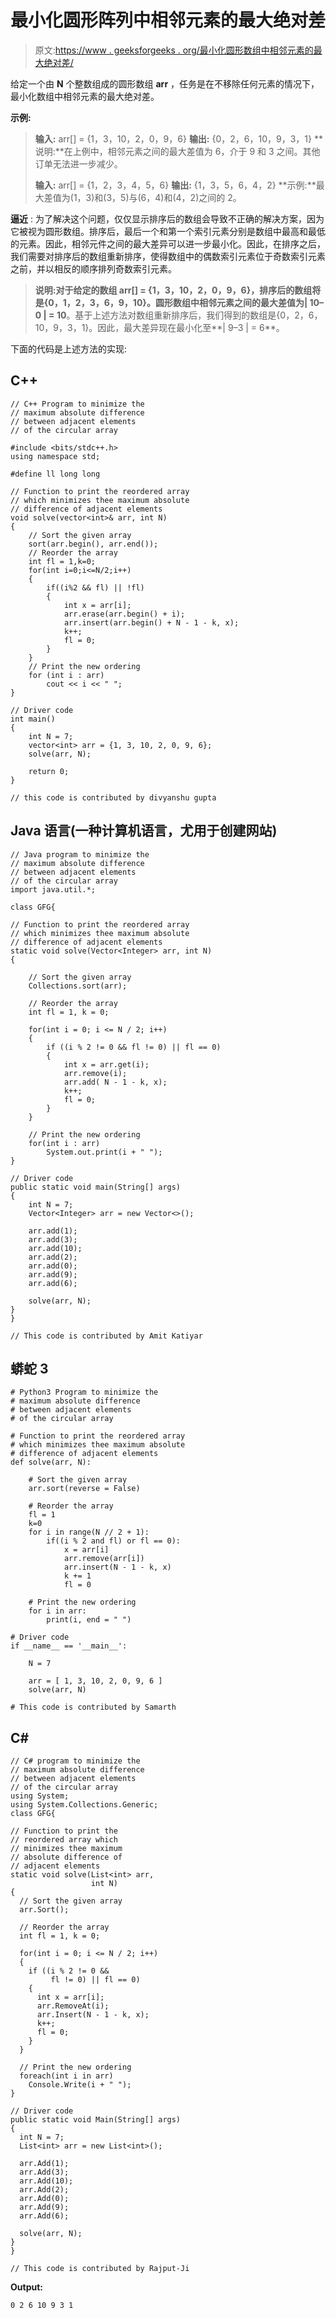 # 最小化圆形阵列中相邻元素的最大绝对差

> 原文:[https://www . geeksforgeeks . org/最小化圆形数组中相邻元素的最大绝对差/](https://www.geeksforgeeks.org/minimize-the-maximum-absolute-difference-of-adjacent-elements-in-a-circular-array/)

给定一个由 **N** 个整数组成的圆形数组 **arr** ，任务是在不移除任何元素的情况下，最小化数组中相邻元素的最大绝对差。

**示例:**

> **输入:** arr[] = {1，3，10，2，0，9，6}
> **输出:** {0，2，6，10，9，3，1}
> **说明:**在上例中，相邻元素之间的最大差值为 6，介于 9 和 3 之间。其他订单无法进一步减少。
> 
> **输入:** arr[] = {1，2，3，4，5，6}
> **输出:** {1，3，5，6，4，2}
> **示例:**最大差值为(1，3)和(3，5)与(6，4)和(4，2)之间的 2。

**逼近** :
为了解决这个问题，仅仅显示排序后的数组会导致不正确的解决方案，因为它被视为圆形数组。排序后，最后一个和第一个索引元素分别是数组中最高和最低的元素。因此，相邻元件之间的最大差异可以进一步最小化。因此，在排序之后，我们需要对排序后的数组重新排序，使得数组中的偶数索引元素位于奇数索引元素之前，并以相反的顺序排列奇数索引元素。

> **说明:**对于给定的数组 arr[] = {1，3，10，2，0，9，6}，排序后的数组将是{0，1，2，3，6，9，10}。圆形数组中相邻元素之间的最大差值为**| 10–0 | = 10**。基于上述方法对数组重新排序后，我们得到的数组是{0，2，6，10，9，3，1}。因此，最大差异现在最小化至**| 9–3 | = 6**。

下面的代码是上述方法的实现:

## C++

```
// C++ Program to minimize the
// maximum absolute difference
// between adjacent elements
// of the circular array

#include <bits/stdc++.h>
using namespace std;

#define ll long long

// Function to print the reordered array
// which minimizes thee maximum absolute
// difference of adjacent elements
void solve(vector<int>& arr, int N)
{
    // Sort the given array
    sort(arr.begin(), arr.end());
    // Reorder the array
    int fl = 1,k=0;
    for(int i=0;i<=N/2;i++)
    {
        if((i%2 && fl) || !fl)
        {
            int x = arr[i];
            arr.erase(arr.begin() + i);
            arr.insert(arr.begin() + N - 1 - k, x);
            k++;
            fl = 0;
        }
    }
    // Print the new ordering
    for (int i : arr)
        cout << i << " ";
}

// Driver code
int main()
{
    int N = 7;
    vector<int> arr = {1, 3, 10, 2, 0, 9, 6};
    solve(arr, N);

    return 0;
}

// this code is contributed by divyanshu gupta
```

## Java 语言(一种计算机语言，尤用于创建网站)

```
// Java program to minimize the
// maximum absolute difference
// between adjacent elements
// of the circular array
import java.util.*;

class GFG{

// Function to print the reordered array
// which minimizes thee maximum absolute
// difference of adjacent elements
static void solve(Vector<Integer> arr, int N)
{

    // Sort the given array
    Collections.sort(arr);

    // Reorder the array
    int fl = 1, k = 0;

    for(int i = 0; i <= N / 2; i++)
    {
        if ((i % 2 != 0 && fl != 0) || fl == 0)
        {
            int x = arr.get(i);
            arr.remove(i);
            arr.add( N - 1 - k, x);
            k++;
            fl = 0;
        }
    }

    // Print the new ordering
    for(int i : arr)
        System.out.print(i + " ");
}

// Driver code
public static void main(String[] args)
{
    int N = 7;
    Vector<Integer> arr = new Vector<>();

    arr.add(1);
    arr.add(3);
    arr.add(10);
    arr.add(2);
    arr.add(0);
    arr.add(9);
    arr.add(6);

    solve(arr, N);
}
}

// This code is contributed by Amit Katiyar
```

## 蟒蛇 3

```
# Python3 Program to minimize the
# maximum absolute difference
# between adjacent elements
# of the circular array

# Function to print the reordered array
# which minimizes thee maximum absolute
# difference of adjacent elements
def solve(arr, N):

    # Sort the given array
    arr.sort(reverse = False)

    # Reorder the array
    fl = 1
    k=0
    for i in range(N // 2 + 1):
        if((i % 2 and fl) or fl == 0):
            x = arr[i]
            arr.remove(arr[i])
            arr.insert(N - 1 - k, x)
            k += 1
            fl = 0

    # Print the new ordering
    for i in arr:
        print(i, end = " ")

# Driver code
if __name__ == '__main__':

    N = 7

    arr = [ 1, 3, 10, 2, 0, 9, 6 ]
    solve(arr, N)

# This code is contributed by Samarth
```

## C#

```
// C# program to minimize the
// maximum absolute difference
// between adjacent elements
// of the circular array
using System;
using System.Collections.Generic;
class GFG{

// Function to print the
// reordered array which
// minimizes thee maximum
// absolute difference of
// adjacent elements
static void solve(List<int> arr,
                  int N)
{   
  // Sort the given array
  arr.Sort();

  // Reorder the array
  int fl = 1, k = 0;

  for(int i = 0; i <= N / 2; i++)
  {
    if ((i % 2 != 0 &&
         fl != 0) || fl == 0)
    {
      int x = arr[i];
      arr.RemoveAt(i);
      arr.Insert(N - 1 - k, x);
      k++;
      fl = 0;
    }
  }

  // Print the new ordering
  foreach(int i in arr)
    Console.Write(i + " ");
}

// Driver code
public static void Main(String[] args)
{
  int N = 7;
  List<int> arr = new List<int>();

  arr.Add(1);
  arr.Add(3);
  arr.Add(10);
  arr.Add(2);
  arr.Add(0);
  arr.Add(9);
  arr.Add(6);

  solve(arr, N);
}
}

// This code is contributed by Rajput-Ji
```

**Output:** 

```
0 2 6 10 9 3 1
```